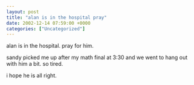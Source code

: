 ```yaml
---
layout: post
title: "alan is in the hospital pray"
date: 2002-12-14 07:59:00 +0000
categories: ["Uncategorized"]
---
```


alan is in the hospital. pray for him.

sandy picked me up after my math final at 3:30 and we went to hang out with him a bit. so tired.

i hope he is all right.